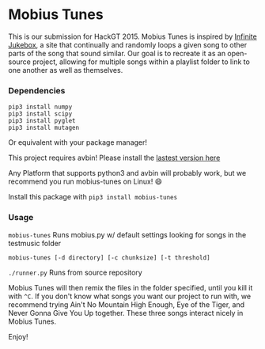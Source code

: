 # Mobius Tunes
This is our submission for HackGT 2015. Mobius Tunes is inspired by [Infinite Jukebox](http://labs.echonest.com/Uploader/index.html), a site that continually and randomly loops a given song to other parts of the song that sound similar. Our goal is to recreate it as an open-source project, allowing for multiple songs within a playlist folder to link to one another as well as themselves.

### Dependencies
```
pip3 install numpy
pip3 install scipy
pip3 install pyglet
pip3 install mutagen
```
Or equivalent with your package manager!

This project requires avbin! Please install the [lastest version here](https://avbin.github.io/AVbin/Download.html)

Any Platform that supports python3 and avbin will probably work, but we recommend you run mobius-tunes on Linux! :smile:

Install this package with
`pip3 install mobius-tunes`

### Usage

`mobius-tunes`  Runs mobius.py w/ default settings looking for songs in the testmusic folder

`mobius-tunes [-d directory] [-c chunksize] [-t threshold]`

`./runner.py` Runs from source repository

Mobius Tunes will then remix the files in the folder specified, until you kill it with `^C`. If you don't know what songs you want our project to run with, we recommend trying Ain't No Mountain High Enough, Eye of the Tiger, and Never Gonna Give You Up together. These three songs interact nicely in Mobius Tunes.

Enjoy!
